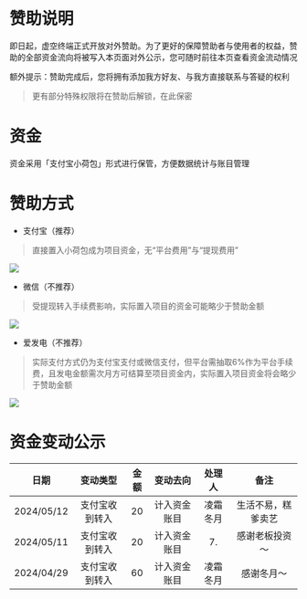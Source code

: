 # 赞助说明

即日起，虚空终端正式开放对外赞助。为了更好的保障赞助者与使用者的权益，赞助的全部资金流向将被写入本页面对外公示，您可随时前往本页查看资金流动情况

额外提示：赞助完成后，您将拥有添加我方好友、与我方直接联系与答疑的权利

> 更有部分特殊权限将在赞助后解锁，在此保密

# 资金

资金采用「支付宝小荷包」形式进行保管，方便数据统计与账目管理

# 赞助方式

- 支付宝（推荐）

> 直接置入小荷包成为项目资金，无“平台费用”与“提现费用”

![](https://img.starsharbor.com/2024-05-01/f6edad39f6de2.jpg)

- 微信（不推荐）

> 受提现转入手续费影响，实际置入项目的资金可能略少于赞助金额

![](https://img.starsharbor.com/2024-05-01/9d2205bd72c01.png)

- 爱发电（不推荐）

> 实际支付方式仍为支付宝支付或微信支付，但平台需抽取6%作为平台手续费，且发电金额需次月方可结算至项目资金内，实际置入项目资金将会略少于赞助金额

![](https://img.starsharbor.com/2024-05-01/04b3072e47026.jpg)

# 资金变动公示

|日期|变动类型|金额|变动去向|处理人|备注|
|:----:|:----:|:----:|:----:|:----:|:----:|
|2024/05/12|支付宝收到转入|20|计入资金账目|凌霜冬月|生活不易，糕爹卖艺|
|2024/05/11|支付宝收到转入|20|计入资金账目|7.|感谢老板投资～|
|2024/04/29|支付宝收到转入|60|计入资金账目|凌霜冬月|感谢冬月～|